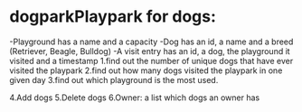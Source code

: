 # dogparkPlaypark for dogs:
-Playground has a name and a capacity 
-Dog has an id, a name and a breed (Retriever, Beagle, Bulldog)
-A visit entry has an id, a dog, the playground it visited and a timestamp
1.find out the number of unique dogs that have ever visited the playpark
2.find out how many dogs visited the playpark in one given day
3.find out which playground is the most used.

4.Add dogs
5.Delete dogs
6.Owner: a list which dogs an owner has
